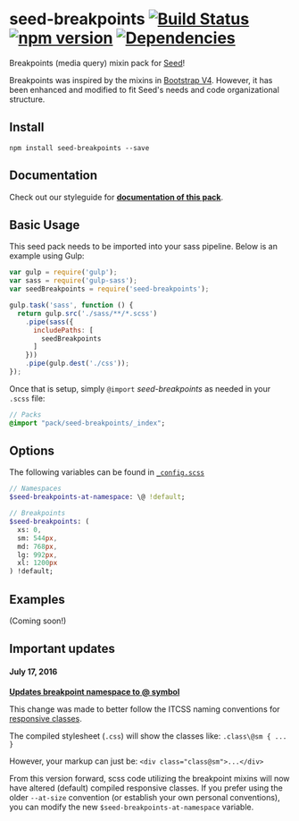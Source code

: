 # seed-breakpoints [![Build Status](https://travis-ci.org/helpscout/seed-breakpoints.svg?branch=master)](https://travis-ci.org/helpscout/seed-breakpoints) [![npm version](https://badge.fury.io/js/seed-breakpoints.svg)](https://badge.fury.io/js/seed-breakpoints) [![Dependencies](https://david-dm.org/helpscout/seed-breakpoints.svg)](https://david-dm.org/helpscout/seed-breakpoints)

Breakpoints (media query) mixin pack for [Seed](https://github.com/helpscout/seed)!

Breakpoints was inspired by the mixins in [Bootstrap V4](https://github.com/twbs/bootstrap/tree/v4-dev). However, it has been enhanced and modified to fit Seed's needs and code organizational structure.


## Install
```
npm install seed-breakpoints --save
```


## Documentation

Check out our styleguide for **[documentation of this pack](http://style.helpscout.com/seed/packs/seed-breakpoints/)**.


## Basic Usage

This seed pack needs to be imported into your sass pipeline. Below is an example using Gulp:

```javascript
var gulp = require('gulp');
var sass = require('gulp-sass');
var seedBreakpoints = require('seed-breakpoints');

gulp.task('sass', function () {
  return gulp.src('./sass/**/*.scss')
    .pipe(sass({
      includePaths: [
        seedBreakpoints
      ]
    }))
    .pipe(gulp.dest('./css'));
});
```

Once that is setup, simply `@import` *seed-breakpoints* as needed in your `.scss` file:

```sass
// Packs
@import "pack/seed-breakpoints/_index";
```

## Options

The following variables can be found in [`_config.scss`](https://github.com/helpscout/seed-breakpoints/blob/master/scss/pack/_config.scss)

```sass
// Namespaces
$seed-breakpoints-at-namespace: \@ !default;

// Breakpoints
$seed-breakpoints: (
  xs: 0,
  sm: 544px,
  md: 768px,
  lg: 992px,
  xl: 1200px
) !default;

```

## Examples

(Coming soon!)


## Important updates

#### July 17, 2016

**[Updates breakpoint namespace to @ symbol](https://github.com/helpscout/seed-breakpoints/pull/9)**

This change was made to better follow the ITCSS naming conventions for [responsive classes](http://csswizardry.com/2015/08/bemit-taking-the-bem-naming-convention-a-step-further/).

The compiled stylesheet (`.css`) will show the classes like:
`.class\@sm { ... }`

However, your markup can just be:
`<div class="class@sm">...</div>`

From this version forward, scss code utilizing the breakpoint mixins will now have altered (default) compiled responsive classes.
If you prefer using the older `--at-size` convention (or establish your own personal conventions), you can modify the new `$seed-breakpoints-at-namespace` variable.
